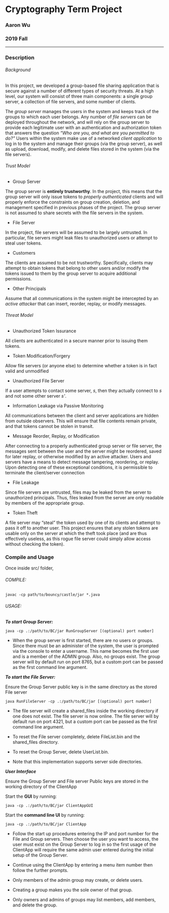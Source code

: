 # Cryptography Term Project
### Aaron Wu ###
### 2019 Fall ###
---

### Description ###
###### Background
In this project, we developed a group-based file sharing application that is secure against a number of different types of security threats. At a high level, our system will consist of three main components: a single group server, a collection of file servers, and some number of clients. 

The *group server* manages the users in the system and keeps track of the groups to which
each user belongs. Any number of *file servers* can be deployed throughout the network, and
will rely on the group server to provide each legitimate user with an authentication and
authorization token that answers the question *“Who are you, and what are you permitted
to do?”* Users within the system make use of a networked *client application* to log in to
the system and manage their groups (via the group server), as well as upload, download,
modify, and delete files stored in the system (via the file servers).

###### Trust Model
 - Group Server

The group server is **entirely trustworthy**. In the project, this means that the group server will only issue tokens to *properly authenticated* clients and will properly enforce the constraints on group creation, deletion, and management specified in previous phases of the project. The group server is not assumed to share secrets with the file servers in the system.

 - File Server

In the project, file servers will be assumed to be largely untrusted. In particular, file servers might leak files to unauthorized users or attempt to steal user tokens.

 - Customers

The clients are assumed to be not trustworthy. Specifically, clients may attempt to obtain tokens that belong to other users and/or modify the tokens issued to them by the group server to acquire additional permissions.

 - Other Principals

Assume that all communications in the system might be intercepted by an *active attacker* that can insert, reorder, replay, or modify messages.

###### Threat Model
- Unauthorized Token Issurance

All clients are authenticated in a secure manner prior to issuing them tokens.

- Token Modification/Forgery

Allow file servers (or anyone else) to determine whether a token is in fact valid and unmodified

- Unauthorized File Server

If a user attempts to contact some server, *s*, then they actually connect to *s* and not some other server *s'*.

- Information Leakage via Passive Monitoring

All communications between the client and server applications are hidden from outside observers. This will ensure that file contents remain private, and that tokens cannot be stolen in transit.

- Message Reorder, Replay, or Modification

After connecting to a properly authenticated group server or file server, the messages sent between the user and the server might be reordered, saved for later replay, or otherwise modified by an active attacker. Users and servers have a means to detect message tampering, reordering, or replay. Upon detecting one of these exceptional conditions, it is permissible to terminate the client/server connection

- File Leakage

Since file servers are untrusted, files may be leaked from the server to unauthorized principals. Thus, files leaked from the server are only readable by members of the appropriate group.

- Token Theft

A file server may “steal” the token used by one of its clients and attempt to pass it off to another user. This project ensures that any stolen tokens are usable only on the server at which the theft took place (and are thus effectively useless, as this rogue file server could simply allow access without checking the token).

### Compile and Usage ###
Once inside src/ folder,

###### COMPILE:
```
javac -cp path/to/bouncy/castle/jar *.java
```



###### USAGE:

***To start Group Server:***
 ```
 java -cp .:/path/to/BC/jar RunGroupServer [(optional) port number]
 ```
 
- When the group server is first started, there are no users or groups. Since
 there must be an administer of the system, the user is prompted via the console
 to enter a username. This name becomes the first user and is a member of the
 ADMIN group.  Also, no groups exist.  The group server will by default
 run on port 8765, but a custom port can be passed as the first command line
 argument.

***To start the File Server:***

 Ensure the Group Server public key is in the same directory as the stored File server
 
 ```
 java RunFileServer -cp .:/path/to/BC/jar [(optional) port number]
 ```
 
 - The file server will create a shared_files inside the working directory if one
 does not exist. The file server is now online.  The file server will by default
 run on port 4321, but a custom port can be passed as the first command line
 argument.

 - To reset the File server completely, delete FileList.bin and the shared_files
 directory.
 
 - To reset the Group Server, delete UserList.bin.

 - Note that this implementation supports server side directories.

***User Interface***

 Ensure the Group Server and File server Public keys are stored in the working directory of the ClientApp

 Start the **GUI** by running: 
 ```
 java -cp .:/path/to/BC/jar ClientAppGUI
 ```

 Start the **command line UI** by running: 
 ```
 java -cp .:/path/to/BC/jar ClientApp
 ```

 - Follow the start up procedures entering the IP and port number for the File and Group servers.
 Then choose the user you want to access, the user must exist on the Group Server to log in so
 the first usage of the ClientApp will require the same admin user entered during the initial
 setup of the Group Server.
 
 - Continue using the ClientApp by entering a menu item number then follow the further prompts.

 - Only members of the admin group may create, or delete users.
 
 - Creating a group makes you the sole owner of that group.
 
 - Only owners and admins of groups may list members, add members, and delete the group.

